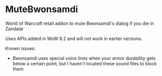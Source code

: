 # MuteBwonsamdi
World of Warcraft retail addon to mute Bwonsamdi's dialog if you die in Zandalar

Uses APIs added in WoW 8.2 and will not work in earlier versions.

Known issues: 

* Bwonsamdi uses special voice lines when your armor durability gets below a certain point, but I haven't located these sound files to block them
